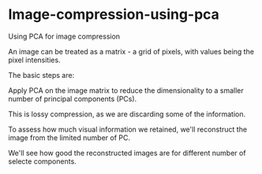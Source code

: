 # Image-compression-using-pca
Using PCA for image compression

An image can be treated as a matrix - a grid of pixels, with values being the pixel intensities.

The basic steps are:

Apply PCA on the image matrix to reduce the dimensionality to a smaller number of principal components (PCs).

This is lossy compression, as we are discarding some of the information.

To assess how much visual information we retained, we'll reconstruct the image from the limited number of PC.

We'll see how good the reconstructed images are for different number of selecte components.
